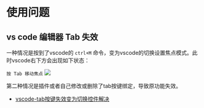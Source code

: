 # 使用问题

## vs code 编辑器 Tab 失效

一种情况是按到了vscode的 `ctrl+M` 命令，变为vscode的切换设置焦点模式。此时vscode右下方会出现如下状态：

`按 Tab 移动焦点`
![](https://img-blog.csdnimg.cn/2019082314203722.png)

第二种情况是插件或者自己修改或删除了tab按键绑定，导致原功能失效。

* [vscode-tab按键失效变为切换控件解决](https://blog.csdn.net/mrbone11/article/details/100037354)
